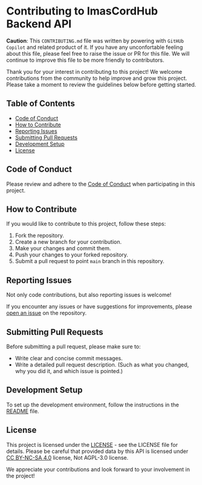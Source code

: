 # Contributing to ImasCordHub Backend API

**Caution**: This `CONTRIBUTING.md` file was written by powering with `GitHUb Copilot` and related product of it. If you have any unconfortable feeling about this file, please feel free to raise the issue or PR for this file. We will continue to improve this file to be more friendly to contributors.

Thank you for your interest in contributing to this project! We welcome contributions from the community to help improve and grow this project. Please take a moment to review the guidelines below before getting started.

## Table of Contents
- [Code of Conduct](#code-of-conduct)
- [How to Contribute](#how-to-contribute)
- [Reporting Issues](#reporting-issues)
- [Submitting Pull Requests](#submitting-pull-requests)
- [Development Setup](#development-setup)
- [License](#license)

## Code of Conduct
Please review and adhere to the [Code of Conduct](CODE_OF_CONDUCT.md) when participating in this project.

## How to Contribute
If you would like to contribute to this project, follow these steps:

1. Fork the repository.
2. Create a new branch for your contribution.
3. Make your changes and commit them.
4. Push your changes to your forked repository.
5. Submit a pull request to point `main` branch in this repository.

## Reporting Issues

Not only code contributions, but also reporting issues is welcome!

If you encounter any issues or have suggestions for improvements, please [open an issue](https://imas-cord-hub.youtrack.cloud/newIssue) on the repository.

## Submitting Pull Requests
Before submitting a pull request, please make sure to:

- Write clear and concise commit messages.
- Write a detailed pull request description. (Such as what you changed, why you did it, and which issue is pointed.)

## Development Setup
To set up the development environment, follow the instructions in the [README](../README.md) file.

## License
This project is licensed under the [LICENSE](../LICENSE) - see the LICENSE file for details. Please be careful that provided data by this API is licensed under [CC BY-NC-SA 4.0](https://creativecommons.org/licenses/by-nc-sa/4.0/) license, Not AGPL-3.0 license.

We appreciate your contributions and look forward to your involvement in the project!
